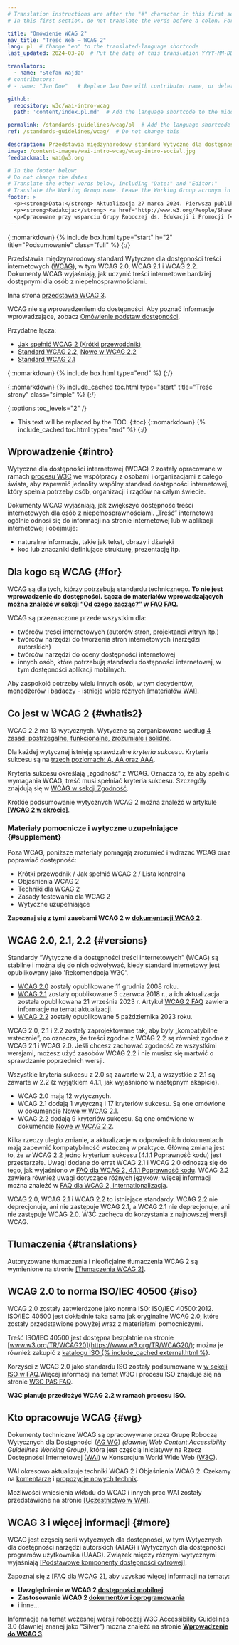 ```yaml
---
# Translation instructions are after the "#" character in this first section. They are comments that do not show up in the web page. You do not need to translate the instructions after "#".
# In this first section, do not translate the words before a colon. For example, do not translate "title:". Do translate the text after "title:".

title: "Omówienie WCAG 2"
nav_title: "Treść Web – WCAG 2"
lang: pl  # Change "en" to the translated-language shortcode
last_updated: 2024-03-28  # Put the date of this translation YYYY-MM-DD (with month in the middle)

translators:
  - name: "Stefan Wajda"
# contributors:
# - name: "Jan Doe"   # Replace Jan Doe with contributor name, or delete this line if none

github:
  repository: w3c/wai-intro-wcag
  path: 'content/index.pl.md'  # Add the language shortcode to the middle of the filename, for example: content/index.pl.md

permalink: /standards-guidelines/wcag/pl  # Add the language shortcode to the end, with no slash at end, for example: /link/to/page/fr
ref: /standards-guidelines/wcag/  # Do not change this

description: Przedstawia międzynarodowy standard Wytyczne dla dostępności treści internetowych (Web Content Accessibility Guidelines, WCAG), w tym WCAG 2.0, WCAG 2.1 i WCAG 2.2. Dokumenty WCAG wyjaśniają, jak uczynić treści internetowe bardziej dostępnymi dla osób z niepełnosprawnościami.
image: /content-images/wai-intro-wcag/wcag-intro-social.jpg
feedbackmail: wai@w3.org

# In the footer below:
# Do not change the dates
# Translate the other words below, including "Date:" and "Editor:"
# Translate the Working Group name. Leave the Working Group acronym in English.
footer: >
  <p><strong>Data:</strong> Aktualizacja 27 marca 2024. Pierwsza publikacja w czerwcu 2005.</p>
  <p><strong>Redakcja:</strong> <a href="http://www.w3.org/People/Shawn/">Shawn Lawton Henry</a>.</p>
  <p>Opracowane przy wsparciu Grupy Roboczej ds. Edukacji i Promocji (<a href="https://www.w3.org/WAI/about/groups/eowg/">EOWG</a>) oraz Grupy Roboczej Wytycznych dla Dostępności (<a href="https://www.w3.org/WAI/about/groups/agwg/">AG WG</a>).</p>
---
```


{::nomarkdown}
{% include box.html type="start" h="2" title="Podsumowanie" class="full" %}
{:/}

Przedstawia międzynarodowy standard Wytyczne dla dostępności treści internetowych (<abbr title="Web Content Accessibility Guidelines" lang="en">WCAG</abbr>), w tym WCAG 2.0, WCAG 2.1 i WCAG 2.2. Dokumenty WCAG wyjaśniają, jak uczynić treści internetowe bardziej dostępnymi dla osób z niepełnosprawnościami.

Inna strona [przedstawia WCAG 3](/standards-guidelines/wcag/wcag3-intro/).

WCAG nie są wprowadzeniem do dostępności. Aby poznać informacje wprowadzające, zobacz [Omówienie podstaw dostępności](/fundamentals/).

Przydatne łącza:
* [Jak spełnić WCAG 2 (Krótki przewoddnik)](https://www.w3.org/WAI/WCAG22/quickref/)
* [Standard WCAG 2.2](https://www.w3.org/TR/WCAG22/), [Nowe w WCAG 2.2](/standards-guidelines/wcag/new-in-22/)
* [Standard WCAG 2.1](https://www.w3.org/TR/WCAG21/)

{::nomarkdown}
{% include box.html type="end" %}
{:/}

{::nomarkdown}
{% include_cached toc.html type="start" title="Treść strony" class="simple" %}
{:/}

{::options toc_levels="2" /}

-   This text will be replaced by the TOC.
{:toc}
{::nomarkdown}
{% include_cached toc.html type="end" %}
{:/}

## Wprowadzenie {#intro}

Wytyczne dla dostępności internetowej (WCAG) 2 zostały opracowane w ramach [procesu W3C](/standards-guidelines/w3c-process/) we współpracy z osobami i organizacjami z całego świata, aby zapewnić jednolity wspólny standard dostępności internetowej, który spełnia potrzeby osób, organizacji i rządów na całym świecie.

Dokumenty WCAG wyjaśniają, jak zwiększyć dostępność treści internetowych dla osób z niepełnosprawnościami. „Treść” internetowa ogólnie odnosi się do informacji na stronie internetowej lub w aplikacji internetowej i&nbsp;obejmuje:

-   naturalne informacje, takie jak tekst, obrazy i dźwięki
-   kod lub znaczniki definiujące strukturę, prezentację itp.

## Dla kogo są WCAG {#for}

WCAG są dla tych, którzy potrzebują standardu technicznego. **To nie jest wprowadzenie do dostępności. Łącza do materiałów wprowadzających można znaleźć w sekcji [<q>Od czego zacząć?</q> w FAQ FAQ](/standards-guidelines/wcag/faq/#start).**

WCAG są przeznaczone przede wszystkim dla:

-   twórców treści internetowych (autorów stron, projektanci witryn itp.)
-   twórców narzędzi do tworzenia stron internetowych (narzędzi autorskich)
-   twórców narzędzi do oceny dostępności internetowej
-   innych osób, które potrzebują standardu dostępności internetowej, w tym dostępności aplikacji mobilnych.

Aby zaspokoić potrzeby wielu innych osób, w tym decydentów, menedżerów i badaczy - istnieje wiele różnych  [[materiałów WAI]](/resources/).

## Co jest w WCAG 2 {#whatis2}

WCAG 2.2 ma 13 wytycznych. Wytyczne są zorganizowane według [4 zasad: postrzegalne, funkcjonalne, zrozumiałe i solidne](https://www.w3.org/WAI/WCAG22/Understanding/intro#understanding-the-four-principles-of-accessibility).

Dla każdej wytycznej istnieją sprawdzalne *kryteria sukcesu*. Kryteria sukcesu są na [trzech poziomach: A, AA oraz AAA](https://www.w3.org/WAI/WCAG22/Understanding/conformance#levels).

Kryteria sukcesu określają „zgodność” z WCAG. Oznacza to, że aby spełnić wymagania WCAG, treść musi spełniać kryteria sukcesu. Szczegóły znajdują się w [WCAG w sekcji Zgodność](https://www.w3.org/TR/WCAG22/#conformance).

Krótkie podsumowanie wytycznych WCAG 2 można znaleźć w artykule **[[WCAG 2 w skrócie]](/standards-guidelines/wcag/glance/)**.
		
### Materiały pomocnicze i wytyczne uzupełniające {#supplement}

Poza WCAG, poniższe materiały pomagają zrozumieć i wdrażać WCAG oraz poprawiać dostępność:
* Krótki przewodnik / Jak spełnić WCAG 2 / Lista kontrolna
* Objaśnienia WCAG 2
* Techniki dla WCAG 2
* Zasady testowania dla WCAG 2
* Wytyczne uzupełniające

**Zapoznaj się z tymi zasobami WCAG 2 w [dokumentacji WCAG 2](/standards-guidelines/wcag/docs/).**

## WCAG 2.0, 2.1, 2.2 {#versions}

Standardy <q>Wytyczne dla dostępności treści internetowych</q> (WCAG) są stabilne i można się do nich odwoływać, kiedy standard internetowy jest opublikowany jako 'Rekomendacja W3C'.


* [WCAG 2.0](https://www.w3.org/TR/WCAG20/) zostały opublikowane 11 grudnia 2008 roku.
* [WCAG 2.1](https://www.w3.org/TR/WCAG21/) zostały opublikowane 5 czerwca 2018 r., a ich aktualizacja została opublikowana 21 września 2023 r. Artykuł [WCAG 2 FAQ](https://www.w3.org/WAI/standards-guidelines/wcag/faq/) zawiera informacje na temat aktualizacji.
* [WCAG 2.2](https://www.w3.org/TR/WCAG22/) zostały opublikowane 5 października 2023 roku.

WCAG 2.0, 2.1 i 2.2 zostały zaprojektowane tak, aby były „kompatybilne wstecznie”, co oznacza, że treści zgodne z WCAG 2.2 są również zgodne z WCAG 2.1 i WCAG 2.0. Jeśli chcesz zachować zgodność ze wszystkimi wersjami, możesz użyć zasobów WCAG 2.2 i nie musisz się martwić o sprawdzanie poprzednich wersji.

Wszystkie kryteria sukcesu z 2.0 są zawarte w 2.1, a wszystkie z 2.1 są zawarte w 2.2 (z wyjątkiem 4.1.1, jak wyjaśniono w następnym akapicie).

* WCAG 2.0 mają 12 wytycznych.
* WCAG 2.1 dodają 1 wytyczną i 17 kryteriów sukcesu. Są one omówione w dokumencie [Nowe w WCAG 2.1](/standards-guidelines/wcag/new-in-21/).
* WCAG 2.2 dodają 9 kryteriów sukcesu. Są one omówione w dokumencie [Nowe w WCAG 2.2](/standards-guidelines/wcag/new-in-22/).
		
Kilka rzeczy uległo zmianie, a aktualizacje w odpowiednich dokumentach mają zapewnić kompatybilność wsteczną w praktyce. Główną zmianą jest to, że w WCAG 2.2 jedno kryterium sukcesu (4.1.1 Poprawność kodu) jest przestarzałe. Uwagi dodane do errat WCAG 2.1 i WCAG 2.0 odnoszą się do tego, jak wyjaśniono w [FAQ dla WCAG 2, 4.1.1 Poprawność kodu](/standards-guidelines/wcag/faq/#parsing411). WCAG 2.2 zawiera również uwagi dotyczące różnych języków; więcej informacji można znaleźć w [FAQ dla WCAG 2, internationalizacja](/standards-guidelines/wcag/faq/#i18n22).

WCAG 2.0, WCAG 2.1 i WCAG 2.2  to istniejące standardy.  WCAG 2.2 nie deprecjonuje, ani nie zastępuje WCAG 2.1, a WCAG 2.1 nie deprecjonuje, ani nie zastępuje WCAG 2.0. W3C zachęca do korzystania z najnowszej wersji WCAG.


## Tłumaczenia {#translations}

Autoryzowane tłumaczenia i nieoficjalne tłumaczenia WCAG 2 są wymienione na stronie [[Tłumaczenia WCAG 2]](/standards-guidelines/wcag/translations/).

## WCAG 2.0 to norma ISO/IEC 40500 {#iso}

WCAG 2.0 zostały zatwierdzone jako norma ISO: ISO/IEC 40500:2012. ISO/IEC 40500 jest dokładnie taka sama jak oryginalne WCAG 2.0, które zostały przedstawione powyżej wraz z materiałami pomocniczymi.

Treść ISO/IEC 40500 jest dostępna bezpłatnie na stronie [www.w3.org/TR/WCAG20](https://www.w3.org/TR/WCAG20/); można je również zakupić z [katalogu ISO {% include_cached external.html %}](https://www.iso.org/standard/58625.html).

Korzyści z WCAG 2.0 jako standardu ISO zostały podsumowane w [w sekcji ISO w FAQ](/standards-guidelines/wcag/faq/#iso).Więcej informacji na temat W3C i procesu ISO znajduje się na stronie [W3C PAS FAQ](https://www.w3.org/2010/04/pasfaq).

**W3C planuje przedłożyć WCAG 2.2 w ramach procesu ISO.**

## Kto opracowuje WCAG {#wg}

Dokumenty techniczne WCAG są opracowywane przez Grupę Roboczą Wytycznych dla Dostępności ([AG WG](/GL/)) *(dawniej <span lang="en">Web Content Accessibility Guidelines Working Group</span>)*, która jest częścią Inicjatywy na Rzecz Dostępności Internetowej ([WAI](https://www.w3.org/WAI/)) w Konsorcjum <span lang="en">World Wide Web</span> ([W3C](https://www.w3.org)).

WAI okresowo aktualizuje techniki WCAG 2 i Objaśnienia WCAG 2. Czekamy na [komentarze](/standards-guidelines/wcag/commenting/) i [propozycje nowych technik](https://www.w3.org/WAI/GL/WCAG20/TECHS-SUBMIT/).

Możliwości wniesienia wkładu do WCAG i innych prac WAI zostały przedstawione na stronie [[Uczestnictwo w WAI]](/about/participating/).

## WCAG 3 i więcej informacji {#more}

WCAG jest częścią serii wytycznych dla dostępności, w tym Wytycznych dla dostępności narzędzi autorskich (ATAG) i Wytycznych dla dostępności programów użytkownika (UAAG). Związek między różnymi wytycznymi wyjaśniają [[Podstawowe komponenty dostępności cyfrowej]](/fundamentals/components/).

Zapoznaj się z [[FAQ dla WCAG 2]](/standards-guidelines/wcag/faq/), aby uzyskać więcej informacji na tematy:

-   **Uwzględnienie w WCAG 2 [dostępności mobilnej](/standards-guidelines/wcag/faq/#mobile)**
-   **Zastosowanie WCAG 2 [dokumentów i oprogramowania](/standards-guidelines/wcag/faq/#wcag2ict)**
-   i inne...

Informacje na temat wczesnej wersji roboczej W3C Accessibility Guidelines 3.0 (dawniej znanej jako "Silver") można znaleźć na stronie **[Wprowadzenie do WCAG 3](/standards-guidelines/wcag/wcag3-intro/)**.
